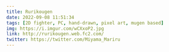 ```yaml
---
title: Rurikougen
date: 2022-09-08 11:51:34
tags: [2D fighter, PC, hand-drawn, pixel art, mugen based]
img: https://i.imgur.com/wCXxoP2.jpg
link: http://rurikougen.web.fc2.com/
twitter: https://twitter.com/Miyama_Mariru
---
```

